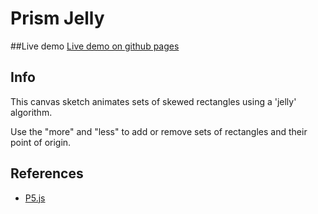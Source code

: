 # Prism Jelly

##Live demo
[Live demo on github pages](http://rjbultitude.github.io/Inside-a-Cone/)

## Info
This canvas sketch animates sets of skewed rectangles using a 'jelly' algorithm.

Use the "more" and "less" to add or remove sets of rectangles and their point of origin.

## References

* [P5.js](http://p5js.org/)
